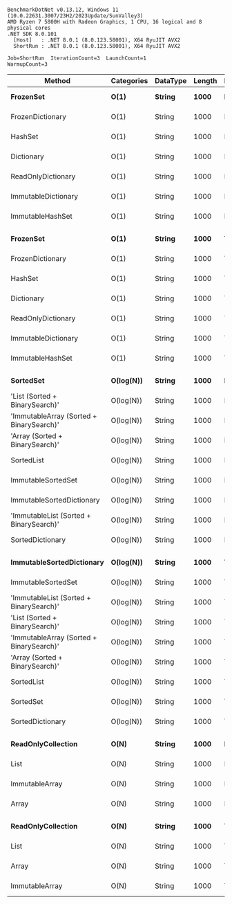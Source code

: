 ```

BenchmarkDotNet v0.13.12, Windows 11 (10.0.22631.3007/23H2/2023Update/SunValley3)
AMD Ryzen 7 5800H with Radeon Graphics, 1 CPU, 16 logical and 8 physical cores
.NET SDK 8.0.101
  [Host]   : .NET 8.0.1 (8.0.123.58001), X64 RyuJIT AVX2
  ShortRun : .NET 8.0.1 (8.0.123.58001), X64 RyuJIT AVX2

Job=ShortRun  IterationCount=3  LaunchCount=1  
WarmupCount=3  

```
| Method                                   | Categories | DataType | Length | Existed | Mean         | Error       | StdDev     | Allocated |
|----------------------------------------- |----------- |--------- |------- |-------- |-------------:|------------:|-----------:|----------:|
| **FrozenSet**                                | **O(1)**       | **String**   | **1000**   | **False**   |     **4.308 ns** |   **0.0803 ns** |  **0.0044 ns** |         **-** |
| FrozenDictionary                         | O(1)       | String   | 1000   | False   |     4.405 ns |   0.4932 ns |  0.0270 ns |         - |
| HashSet                                  | O(1)       | String   | 1000   | False   |     6.841 ns |   1.0581 ns |  0.0580 ns |         - |
| Dictionary                               | O(1)       | String   | 1000   | False   |     7.015 ns |   1.8951 ns |  0.1039 ns |         - |
| ReadOnlyDictionary                       | O(1)       | String   | 1000   | False   |     8.961 ns |   2.6484 ns |  0.1452 ns |         - |
| ImmutableDictionary                      | O(1)       | String   | 1000   | False   |    16.405 ns |   2.8413 ns |  0.1557 ns |         - |
| ImmutableHashSet                         | O(1)       | String   | 1000   | False   |    26.570 ns |   3.4740 ns |  0.1904 ns |         - |
|                                          |            |          |        |         |              |             |            |           |
| **FrozenSet**                                | **O(1)**       | **String**   | **1000**   | **True**    |     **4.452 ns** |   **0.1191 ns** |  **0.0065 ns** |         **-** |
| FrozenDictionary                         | O(1)       | String   | 1000   | True    |     4.987 ns |   0.4987 ns |  0.0273 ns |         - |
| HashSet                                  | O(1)       | String   | 1000   | True    |     8.720 ns |   0.2512 ns |  0.0138 ns |         - |
| Dictionary                               | O(1)       | String   | 1000   | True    |     8.825 ns |   1.4643 ns |  0.0803 ns |         - |
| ReadOnlyDictionary                       | O(1)       | String   | 1000   | True    |    11.300 ns |   2.2122 ns |  0.1213 ns |         - |
| ImmutableDictionary                      | O(1)       | String   | 1000   | True    |    21.104 ns |   2.9163 ns |  0.1599 ns |         - |
| ImmutableHashSet                         | O(1)       | String   | 1000   | True    |    28.374 ns |   1.4515 ns |  0.0796 ns |         - |
|                                          |            |          |        |         |              |             |            |           |
| **SortedSet**                                | **O(log(N))**  | **String**   | **1000**   | **False**   |   **307.629 ns** |  **40.8524 ns** |  **2.2393 ns** |         **-** |
| &#39;List (Sorted + BinarySearch)&#39;           | O(log(N))  | String   | 1000   | False   |   312.884 ns |  14.2113 ns |  0.7790 ns |         - |
| &#39;ImmutableArray (Sorted + BinarySearch)&#39; | O(log(N))  | String   | 1000   | False   |   313.269 ns |  57.7894 ns |  3.1676 ns |         - |
| &#39;Array (Sorted + BinarySearch)&#39;          | O(log(N))  | String   | 1000   | False   |   314.854 ns | 105.9571 ns |  5.8079 ns |         - |
| SortedList                               | O(log(N))  | String   | 1000   | False   |   322.710 ns | 107.3378 ns |  5.8835 ns |         - |
| ImmutableSortedSet                       | O(log(N))  | String   | 1000   | False   |   323.908 ns |  61.6276 ns |  3.3780 ns |         - |
| ImmutableSortedDictionary                | O(log(N))  | String   | 1000   | False   |   330.652 ns | 116.2749 ns |  6.3734 ns |         - |
| &#39;ImmutableList (Sorted + BinarySearch)&#39;  | O(log(N))  | String   | 1000   | False   |   356.776 ns |  58.3859 ns |  3.2003 ns |         - |
| SortedDictionary                         | O(log(N))  | String   | 1000   | False   |   361.296 ns | 118.4797 ns |  6.4943 ns |         - |
|                                          |            |          |        |         |              |             |            |           |
| **ImmutableSortedDictionary**                | **O(log(N))**  | **String**   | **1000**   | **True**    |   **241.350 ns** |  **79.5247 ns** |  **4.3590 ns** |         **-** |
| ImmutableSortedSet                       | O(log(N))  | String   | 1000   | True    |   248.392 ns |  79.2214 ns |  4.3424 ns |         - |
| &#39;ImmutableList (Sorted + BinarySearch)&#39;  | O(log(N))  | String   | 1000   | True    |   264.561 ns |  56.0615 ns |  3.0729 ns |         - |
| &#39;List (Sorted + BinarySearch)&#39;           | O(log(N))  | String   | 1000   | True    |   266.752 ns |  27.9816 ns |  1.5338 ns |         - |
| &#39;ImmutableArray (Sorted + BinarySearch)&#39; | O(log(N))  | String   | 1000   | True    |   267.570 ns |  31.6018 ns |  1.7322 ns |         - |
| &#39;Array (Sorted + BinarySearch)&#39;          | O(log(N))  | String   | 1000   | True    |   268.204 ns | 102.9788 ns |  5.6446 ns |         - |
| SortedList                               | O(log(N))  | String   | 1000   | True    |   271.979 ns |  22.9028 ns |  1.2554 ns |         - |
| SortedSet                                | O(log(N))  | String   | 1000   | True    |   272.019 ns |  76.0691 ns |  4.1696 ns |         - |
| SortedDictionary                         | O(log(N))  | String   | 1000   | True    |   280.641 ns |  10.9002 ns |  0.5975 ns |         - |
|                                          |            |          |        |         |              |             |            |           |
| **ReadOnlyCollection**                       | **O(N)**       | **String**   | **1000**   | **False**   | **2,851.432 ns** | **683.4577 ns** | **37.4626 ns** |         **-** |
| List                                     | O(N)       | String   | 1000   | False   | 3,747.693 ns | 485.0937 ns | 26.5896 ns |         - |
| ImmutableArray                           | O(N)       | String   | 1000   | False   | 4,042.309 ns | 569.2436 ns | 31.2022 ns |         - |
| Array                                    | O(N)       | String   | 1000   | False   | 4,171.897 ns | 475.1176 ns | 26.0428 ns |         - |
|                                          |            |          |        |         |              |             |            |           |
| **ReadOnlyCollection**                       | **O(N)**       | **String**   | **1000**   | **True**    | **1,392.430 ns** |  **60.8564 ns** |  **3.3357 ns** |         **-** |
| List                                     | O(N)       | String   | 1000   | True    | 1,836.948 ns |  69.8249 ns |  3.8273 ns |         - |
| Array                                    | O(N)       | String   | 1000   | True    | 1,838.527 ns | 646.2116 ns | 35.4210 ns |         - |
| ImmutableArray                           | O(N)       | String   | 1000   | True    | 1,869.762 ns | 776.7829 ns | 42.5781 ns |         - |
